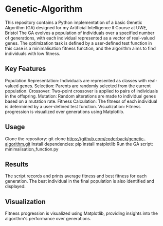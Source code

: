 # Genetic-Algorithm
This repository contains a Python implementation of a basic Genetic Algorithm (GA) designed for my Artificial Intelligence II Course at UWE, Bristol
The GA evolves a population of individuals over a specified number of generations, with each individual represented as a vector of real-valued genes. The optimization task is defined by a user-defined test function in this case is a minimalisation fitness function, and the algorithm aims to find individuals with low fitness.

## Key Features
Population Representation: Individuals are represented as classes with real-valued genes.
Selection: Parents are randomly selected from the current population.
Crossover: Two-point crossover is applied to pairs of individuals in the offspring.
Mutation: Random alterations are made to individual genes based on a mutation rate.
Fitness Calculation: The fitness of each individual is determined by a user-defined test function.
Visualization: Fitness progression is visualized over generations using Matplotlib.

## Usage
Clone the repository: git clone https://github.com/coderback/genetic-algorithm.git
Install dependencies: pip install matplotlib
Run the GA script: minimalisation_function.py

## Results
The script records and prints average fitness and best fitness for each generation. The best individual in the final population is also identified and displayed.

## Visualization
Fitness progression is visualized using Matplotlib, providing insights into the algorithm's performance over generations.
